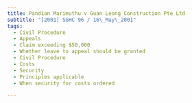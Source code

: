 ```yaml
---
title: Pandian Marimuthu v Guan Leong Construction Pte Ltd 
subtitle: "[2001] SGHC 96 / 16\_May\_2001"
tags:
  - Civil Procedure
  - Appeals
  - Claim exceeding $50,000
  - Whether leave to appeal should be granted
  - Civil Procedure
  - Costs
  - Security
  - Principles applicable
  - When security for costs ordered

---
```


